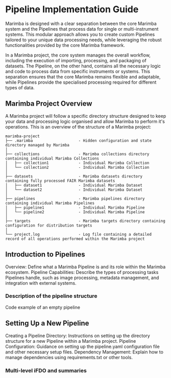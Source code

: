 # Pipeline Implementation Guide

Marimba is designed with a clear separation between the core Marimba system and the Pipelines that process data for single or multi-instrument systems. This modular approach allows you to create custom Pipelines tailored to your unique data processing needs, while leveraging the robust functionalities provided by the core Marimba framework.

In a Marimba project, the core system manages the overall workflow, including the execution of importing, processing, and packaging of datasets. The Pipeline, on the other hand, contains all the necessary logic and code to process data from specific instruments or systems. This separation ensures that the core Marimba remains flexible and adaptable, while Pipelines provide the specialised processing required for different types of data.

## Marimba Project Overview

A Marimba project will follow a specific directory structure designed to keep your data and processing logic organised and allow Marimba to perform it's operations. This is an overview of the structure of a Marimba project:

```plaintext
marimba-project
├── .marimba                    - Hidden configuration and state directory managed by Marimba
│
├── collections                 - Marimba collections directory containing individual Marimba Collections
│   ├── collection1             - Individual Marimba Collection
│   └── collection2             - Individual Marimba Collection
│
├── datasets                    - Marimba datasets directory containing fully processed FAIR Marimba datasets
│   ├── dataset1                - Individual Marimba Dataset
│   └── dataset2                - Individual Marimba Dataset
│
├── pipelines                   - Marimba pipelines directory containing individual Marimba Pipelines
│   ├── pipeline1               - Individual Marimba Pipeline
│   └── pipeline2               - Individual Marimba Pipeline
│
├── targets                     - Marimba targets directory containing configuration for distribution targets
│
└── project.log                 - Log file containing a detailed record of all operations performed within the Marimba project

```

## Introduction to Pipelines

Overview: Define what a Marimba Pipeline is and its role within the Marimba ecosystem.
Pipeline Capabilities: Describe the types of processing tasks Pipelines handle, such as image processing, metadata management, and integration with external systems.

### Description of the pipeline structure

Code example of an empty pipeline

## Setting Up a New Pipeline

Creating a Pipeline Directory: Instructions on setting up the directory structure for a new Pipeline within a Marimba project.
Pipeline Configuration: Guidance on setting up the pipeline.yaml configuration file and other necessary setup files.
Dependency Management: Explain how to manage dependencies using requirements.txt or other tools.

### Multi-level iFDO and summaries